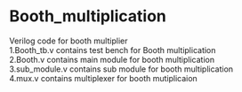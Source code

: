 # Booth_multiplication
Verilog code for booth multiplier<br>
1.Booth_tb.v contains test bench for Booth multiplication<br>
2.Booth.v contains main module for booth multiplication<br>
3.sub_module.v contains sub module for booth multiplication<br>
4.mux.v contains multiplexer for booth mutiplicaion
